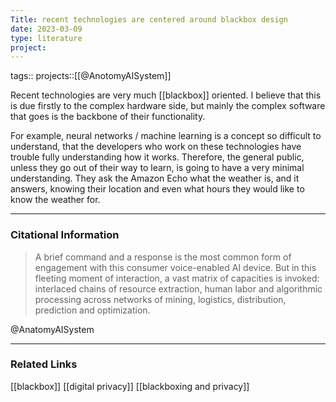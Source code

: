 ```yaml
---
Title: recent technologies are centered around blackbox design
date: 2023-03-09
type: literature
project:
---
```

tags:: 
projects::[[@AnotomyAISystem]]

Recent technologies are very much [[blackbox]] oriented. I believe that this is due firstly to the complex hardware side, but mainly the complex software that goes is the backbone of their functionality. 

For example, neural networks / machine learning is a concept so difficult to understand, that the developers who work on these technologies have trouble fully understanding how it works. Therefore, the general public, unless they go out of their way to learn, is going to have a very minimal understanding. They ask the Amazon Echo what the weather is, and it answers, knowing their location and even what hours they would like to know the weather for.

---
### Citational Information

>A brief command and a response is the most common form of engagement with this consumer voice-enabled AI device. But in this fleeting moment of interaction, a vast matrix of capacities is invoked: interlaced chains of resource extraction, human labor and algorithmic processing across networks of mining, logistics, distribution, prediction and optimization.

@AnatomyAISystem


---

### Related Links

[[blackbox]]
[[digital privacy]]
[[blackboxing and privacy]]

